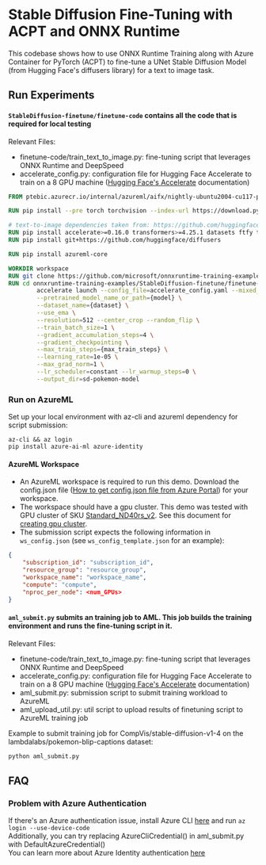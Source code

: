 # Stable Diffusion Fine-Tuning with ACPT and ONNX Runtime

This codebase shows how to use ONNX Runtime Training along with Azure Container for PyTorch (ACPT) to fine-tune a UNet Stable Diffusion Model (from Hugging Face's diffusers library) for a text to image task.

## Run Experiments

#### `StableDiffusion-finetune/finetune-code` contains all the code that is required for local testing
Relevant Files:
- finetune-code/train_text_to_image.py: fine-tuning script that leverages ONNX Runtime and DeepSpeed
- accelerate_config.py: configuration file for Hugging Face Accelerate to train on a 8 GPU machine ([Hugging Face's Accelerate](https://huggingface.co/docs/accelerate/main/en/basic_tutorials/launch) documentation)

```Dockerfile
FROM ptebic.azurecr.io/internal/azureml/aifx/nightly-ubuntu2004-cu117-py38-torch210dev:latest

RUN pip install --pre torch torchvision --index-url https://download.pytorch.org/whl/nightly/cu118

# text-to-image dependencies taken from: https://github.com/huggingface/diffusers/blob/main/examples/text_to_image/requirements.txt
RUN pip install accelerate>=0.16.0 transformers>=4.25.1 datasets ftfy tensorboard Jinja2
RUN pip install git+https://github.com/huggingface/diffusers

RUN pip install azureml-core

WORKDIR workspace
RUN git clone https://github.com/microsoft/onnxruntime-training-examples.git
RUN cd onnxruntime-training-examples/StableDiffusion-finetune/finetune-code && \
        accelerate launch --config_file=accelerate_config.yaml --mixed_precision=fp16 train_text_to_image.py --ort \
        --pretrained_model_name_or_path={model} \
        --dataset_name={dataset} \
        --use_ema \
        --resolution=512 --center_crop --random_flip \
        --train_batch_size=1 \
        --gradient_accumulation_steps=4 \
        --gradient_checkpointing \
        --max_train_steps={max_train_steps} \
        --learning_rate=1e-05 \
        --max_grad_norm=1 \
        --lr_scheduler=constant --lr_warmup_steps=0 \
        --output_dir=sd-pokemon-model
```

### Run on AzureML
Set up your local environment with az-cli and azureml dependency for script submission:

```
az-cli && az login
pip install azure-ai-ml azure-identity
```

#### AzureML Workspace
- An AzureML workspace is required to run this demo. Download the config.json file ([How to get config.json file from Azure Portal](https://docs.microsoft.com/en-us/azure/machine-learning/how-to-configure-environment#workspace)) for your workspace.
- The workspace should have a gpu cluster. This demo was tested with GPU cluster of SKU [Standard_ND40rs_v2](https://docs.microsoft.com/en-us/azure/virtual-machines/ndv2-series). See this document for [creating gpu cluster](https://docs.microsoft.com/en-us/azure/machine-learning/how-to-create-attach-compute-cluster?tabs=python).
- The submission script expects the following information in `ws_config.json` (see `ws_config_template.json` for an example):
```json
{
    "subscription_id": "subscription_id",
    "resource_group": "resource_group",
    "workspace_name": "workspace_name",
    "compute": "compute",
    "nproc_per_node": <num_GPUs>
}  
```

#### `aml_submit.py` submits an training job to AML. This job builds the training environment and runs the fine-tuning script in it.
Relevant Files:
- finetune-code/train_text_to_image.py: fine-tuning script that leverages ONNX Runtime and DeepSpeed
- accelerate_config.py: configuration file for Hugging Face Accelerate to train on a 8 GPU machine ([Hugging Face's Accelerate](https://huggingface.co/docs/accelerate/main/en/basic_tutorials/launch) documentation)
- aml_submit.py: submission script to submit training workload to AzureML
- aml_upload_util.py: util script to upload results of finetuning script to AzureML training job

Example to submit training job for CompVis/stable-diffusion-v1-4 on the lambdalabs/pokemon-blip-captions dataset:
```bash
python aml_submit.py
```

## FAQ
### Problem with Azure Authentication
If there's an Azure authentication issue, install Azure CLI [here](https://docs.microsoft.com/en-us/cli/azure/) and run `az login --use-device-code`
<br>Additionally, you can try replacing AzureCliCredential() in aml_submit.py with DefaultAzureCredential()
<br>You can learn more about Azure Identity authentication [here](https://learn.microsoft.com/en-us/python/api/azure-identity/azure.identity?view=azure-python)
